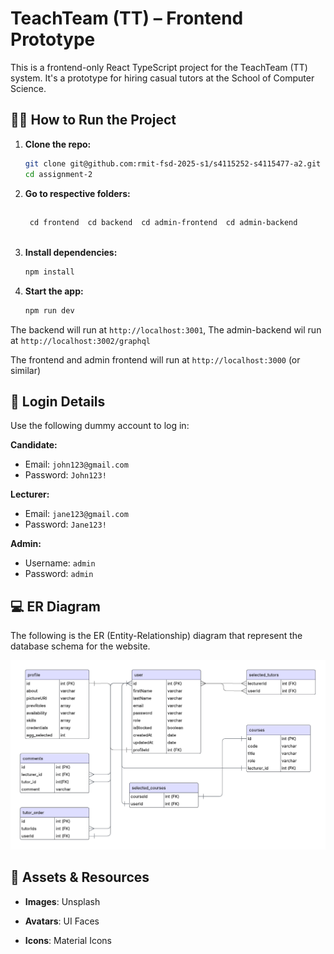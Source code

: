 # TeachTeam (TT) – Frontend Prototype

This is a frontend-only React TypeScript project for the TeachTeam (TT) system. It's a prototype for hiring casual tutors at the School of Computer Science.

## 👨‍🏫 How to Run the Project

1. **Clone the repo:**
    ```bash
    git clone git@github.com:rmit-fsd-2025-s1/s4115252-s4115477-a2.git
    cd assignment-2
    ```

2. **Go to respective folders:**

    <table>
    <thead>
        <tr>
        <td>
            <pre><code>cd frontend</code></pre>
        </td>
        <td>
            <pre><code>cd backend</code></pre>
        </td>
        <td>
            <pre><code>cd admin-frontend</code></pre>
        </td>
        <td>
            <pre><code>cd admin-backend</code></pre>
        </td>
        </tr>
    </thead>
    </table>


2. **Install dependencies:**
    ```bash
    npm install
    ```

3. **Start the app:**
    ```bash
    npm run dev
    ```

The backend will run at `http://localhost:3001`,
The admin-backend wil run at `http://localhost:3002/graphql`

The frontend and admin frontend will run at `http://localhost:3000` (or similar)

## 🔐 Login Details

Use the following dummy account to log in:

**Candidate:**
- Email: `john123@gmail.com`
- Password: `John123!`

**Lecturer:**
- Email: `jane123@gmail.com`
- Password: `Jane123!`

**Admin:**
- Username: `admin`
- Password: `admin`

## 💻 ER Diagram

The following is the ER (Entity-Relationship) diagram that represent the database schema for the website.

<img src="Database ER diagram.png">

## 🎨 Assets & Resources
- **Images**: Unsplash

- **Avatars**: UI Faces

- **Icons**: Material Icons